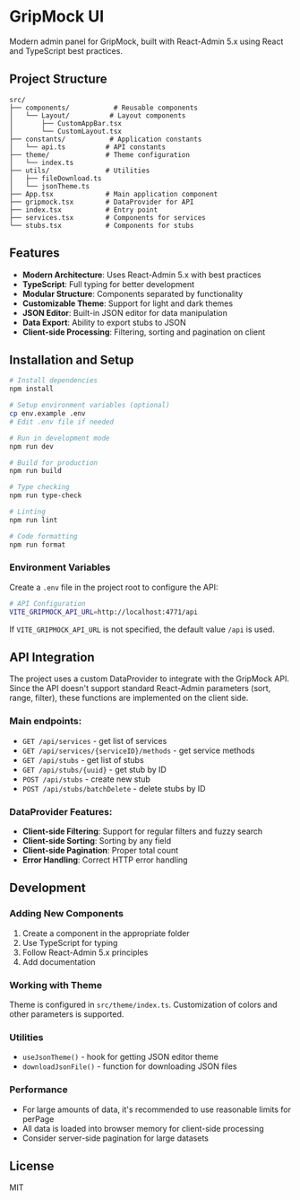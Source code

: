 # GripMock UI

Modern admin panel for GripMock, built with React-Admin 5.x using React and TypeScript best practices.

## Project Structure

```
src/
├── components/           # Reusable components
│   └── Layout/          # Layout components
│       ├── CustomAppBar.tsx
│       └── CustomLayout.tsx
├── constants/           # Application constants
│   └── api.ts          # API constants
├── theme/              # Theme configuration
│   └── index.ts
├── utils/              # Utilities
│   ├── fileDownload.ts
│   └── jsonTheme.ts
├── App.tsx             # Main application component
├── gripmock.tsx        # DataProvider for API
├── index.tsx           # Entry point
├── services.tsx        # Components for services
└── stubs.tsx           # Components for stubs
```

## Features

- **Modern Architecture**: Uses React-Admin 5.x with best practices
- **TypeScript**: Full typing for better development
- **Modular Structure**: Components separated by functionality
- **Customizable Theme**: Support for light and dark themes
- **JSON Editor**: Built-in JSON editor for data manipulation
- **Data Export**: Ability to export stubs to JSON
- **Client-side Processing**: Filtering, sorting and pagination on client

## Installation and Setup

```bash
# Install dependencies
npm install

# Setup environment variables (optional)
cp env.example .env
# Edit .env file if needed

# Run in development mode
npm run dev

# Build for production
npm run build

# Type checking
npm run type-check

# Linting
npm run lint

# Code formatting
npm run format
```

### Environment Variables

Create a `.env` file in the project root to configure the API:

```bash
# API Configuration
VITE_GRIPMOCK_API_URL=http://localhost:4771/api
```

If `VITE_GRIPMOCK_API_URL` is not specified, the default value `/api` is used.

## API Integration

The project uses a custom DataProvider to integrate with the GripMock API. Since the API doesn't support standard React-Admin parameters (sort, range, filter), these functions are implemented on the client side.

### Main endpoints:
- `GET /api/services` - get list of services
- `GET /api/services/{serviceID}/methods` - get service methods
- `GET /api/stubs` - get list of stubs
- `GET /api/stubs/{uuid}` - get stub by ID
- `POST /api/stubs` - create new stub
- `POST /api/stubs/batchDelete` - delete stubs by ID

### DataProvider Features:
- **Client-side Filtering**: Support for regular filters and fuzzy search
- **Client-side Sorting**: Sorting by any field
- **Client-side Pagination**: Proper total count
- **Error Handling**: Correct HTTP error handling

## Development

### Adding New Components

1. Create a component in the appropriate folder
2. Use TypeScript for typing
3. Follow React-Admin 5.x principles
4. Add documentation

### Working with Theme

Theme is configured in `src/theme/index.ts`. Customization of colors and other parameters is supported.

### Utilities

- `useJsonTheme()` - hook for getting JSON editor theme
- `downloadJsonFile()` - function for downloading JSON files

### Performance

- For large amounts of data, it's recommended to use reasonable limits for perPage
- All data is loaded into browser memory for client-side processing
- Consider server-side pagination for large datasets

## License

MIT

